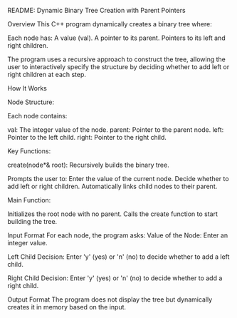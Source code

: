 README: Dynamic Binary Tree Creation with Parent Pointers

Overview
This C++ program dynamically creates a binary tree where:

Each node has:
A value (val).
A pointer to its parent.
Pointers to its left and right children.

The program uses a recursive approach to construct the tree, allowing the user to interactively specify the structure by deciding whether to add left or right children at each step.

How It Works

Node Structure:

Each node contains:

val: The integer value of the node.
parent: Pointer to the parent node.
left: Pointer to the left child.
right: Pointer to the right child.

Key Functions:

create(node*& root):
Recursively builds the binary tree.

Prompts the user to:
Enter the value of the current node.
Decide whether to add left or right children.
Automatically links child nodes to their parent.

Main Function:

Initializes the root node with no parent.
Calls the create function to start building the tree.


Input Format
For each node, the program asks:
Value of the Node: Enter an integer value.

Left Child Decision: Enter 'y' (yes) or 'n' (no) to decide whether to add a left child.

Right Child Decision: Enter 'y' (yes) or 'n' (no) to decide whether to add a right child.


Output Format
The program does not display the tree but dynamically creates it in memory based on the input.